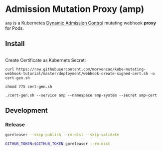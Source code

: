 # Admission Mutation Proxy (amp)

`amp` is a Kubernetes [Dynamic Admission Control](https://kubernetes.io/docs/reference/access-authn-authz/extensible-admission-controllers/) mutating webhook **proxy** for Pods.


## Install

```shell script

```
Create Certificate as Kubernets Secret:

```shell script
curl https://raw.githubusercontent.com/morvencao/kube-mutating-webhook-tutorial/master/deployment/webhook-create-signed-cert.sh -o cert-gen.sh

chmod 775 cert-gen.sh

./cert-gen.sh --service amp --namespace amp-system --secret amp-cert
```





## Development

### Release
```bash
goreleaser --skip-publish --rm-dist --skip-validate
```

```bash
GITHUB_TOKEN=$GITHUB_TOKEN goreleaser --rm-dist
```

